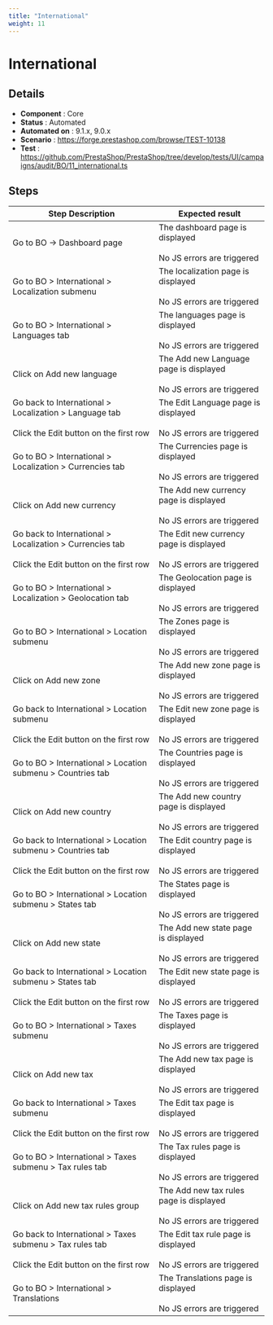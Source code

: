 ```yaml
---
title: "International"
weight: 11
---
```


# International
## Details
* **Component** : Core
* **Status** : Automated
* **Automated on** : 9.1.x, 9.0.x
* **Scenario** : https://forge.prestashop.com/browse/TEST-10138
* **Test** : https://github.com/PrestaShop/PrestaShop/tree/develop/tests/UI/campaigns/audit/BO/11_international.ts

## Steps
| Step Description | Expected result |
| ----- | ----- |
| Go to BO -> Dashboard page | The dashboard page is displayed<br><br>No JS errors are triggered |
| Go to BO > International > Localization submenu | The localization page is displayed<br><br>No JS errors are triggered |
| Go to BO > International > Languages tab | The languages page is displayed<br><br>No JS errors are triggered |
| Click on Add new language | The Add new Language page is displayed<br><br>No JS errors are triggered |
| Go back to International > Localization > Language tab <br><br>Click the Edit button on the first row | The Edit Language page is displayed<br><br>No JS errors are triggered |
| Go to BO > International > Localization > Currencies tab | The Currencies page is displayed<br><br>No JS errors are triggered |
| Click on Add new currency | The Add new currency page is displayed<br><br>No JS errors are triggered |
| Go back to International > Localization > Currencies tab<br><br>Click the Edit button on the first row | The Edit new currency page is displayed<br><br>No JS errors are triggered |
| Go to BO > International > Localization > Geolocation tab | The Geolocation page is displayed<br><br>No JS errors are triggered |
| Go to BO > International > Location submenu | The Zones page is displayed<br><br>No JS errors are triggered |
| Click on Add new zone | The Add new zone page is displayed<br><br>No JS errors are triggered |
| Go back to International > Location submenu<br><br>Click the Edit button on the first row | The Edit new zone page is displayed<br><br>No JS errors are triggered |
| Go to BO > International > Location submenu > Countries tab | The Countries page is displayed<br><br>No JS errors are triggered |
| Click on Add new country | The Add new country page is displayed<br><br>No JS errors are triggered |
| Go back to International > Location submenu > Countries tab<br><br>Click the Edit button on the first row | The Edit country page is displayed<br><br>No JS errors are triggered |
| Go to BO > International > Location submenu > States tab | The States page is displayed<br><br>No JS errors are triggered |
| Click on Add new state | The Add new state page is displayed<br><br>No JS errors are triggered |
| Go back to International > Location submenu > States tab<br><br>Click the Edit button on the first row | The Edit new state page is displayed<br><br>No JS errors are triggered |
| Go to BO > International > Taxes submenu | The Taxes page is displayed<br><br>No JS errors are triggered |
| Click on Add new tax | The Add new tax page is displayed<br><br>No JS errors are triggered |
| Go back to International > Taxes submenu<br><br>Click the Edit button on the first row | The Edit tax page is displayed<br><br>No JS errors are triggered |
| Go to BO > International > Taxes submenu > Tax rules tab | The Tax rules page is displayed<br><br>No JS errors are triggered |
| Click on Add new tax rules group | The Add new tax rules page is displayed<br><br>No JS errors are triggered |
| Go back to International > Taxes submenu > Tax rules tab<br><br>Click the Edit button on the first row | The Edit tax rule page is displayed<br><br>No JS errors are triggered |
| Go to BO > International > Translations | The Translations page is displayed<br><br>No JS errors are triggered |
